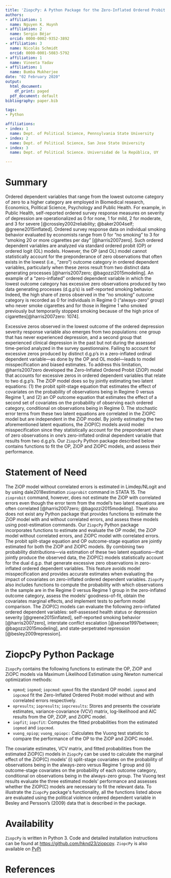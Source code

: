 ```yaml
---
title: 'ZiopcPy: A Python Package for the Zero-Inflated Ordered Probit Models Without and With Correlated Errors'
authors:
- affiliation: 1
  name: Nguyen K. Huynh
- affiliation: 2
  name: Sergio Béjar
  orcid: 0000-0002-9352-3892
- affiliation: 3
  name: Nicolás Schmidt
  orcid: 0000-0001-5083-5792
- affiliation: 1
  name: Vineeta Yadav
- affiliation: 1
  name: Bumba Mukherjee
date: "02 February 2020"
output:
  html_document:
    df_print: paged
  pdf_document: default
bibliography: paper.bib

tags:
- Python

affiliations:
- index: 1
  name: Dept. of Political Science, Pennsylvania State University
- index: 2
  name: Dept. of Political Science, San Jose State University
- index: 3
  name: Dept. of Political Science. Universidad de la República, UY

---
```

# Summary


Ordered dependent variables that range from the lowest outcome category of zero to a higher category are employed in Biomedical research, Economics, Political Science, Psychology and Public Health. For example, in Public Health, self-reported ordered survey response measures on severity of depression are operationalized as 0 for none, 1 for mild, 2 for moderate, and 3 for severe [@crossley2002reliability; @baker2004self; @greene2015inflated]. Ordered survey response data on individual smoking behavior evaluated by economists range from 0 for “no smoking” to 3 for “smoking 20 or more cigarettes per day” [@harris2007zero]. Such ordered dependent variables are analyzed via standard ordered probit (OP) or ordered logit (OL) models. However, the OP (and OL) model cannot statistically account for the preponderance of zero observations that often exists in the lowest (i.e., “zero”) outcome category in ordered dependent variables, particularly when these zeros result from two distinct data generating processes [@harris2007zero; @bagozzi2015modeling]. An example of a “zero-inflated” ordered dependent variable in which the lowest outcome category has excessive zero observations produced by two data generating processes (d.g.p’s) is self-reported smoking behavior. Indeed, the high share of zeros observed in the “no smoking” outcome category is recorded as 0 for individuals in Regime 0 (“always-zero” group) who never smoke cigarettes and for those in Regime 1 who smoked previously but temporarily stopped smoking because of the high price of cigarettes[@harris2007zero: 1074]. 

Excessive zeros observed in the lowest outcome of the ordered depression severity response variable also emerges from two populations: one group that has never experienced depression, and a second group that experienced clinical depression in the past but not during the assessed time-period analyzed in the survey questionnaire. Failing to account for excessive zeros produced by distinct d.g.p’s in a zero-inflated ordinal dependent variable—as done by the OP and OL model—leads to model misspecification and biased estimates. To address this limitation, @harris2007zero developed the Zero-Inflated Ordered Probit (ZiOP) model that accounts for excessive zeros in ordered dependent variables that relate to two d.g.p’s. The ZiOP model does so by jointly estimating two latent equations: (1) the probit split-stage equation that estimates the effect of covariates on the probability of observations being in Regime 0 versus Regime 1, and (2) an OP outcome equation that estimates the effect of a second set of covariates on the probability of observing each ordered category, conditional on observations being in Regime 0. The stochastic error terms from these two latent equations are correlated in the ZiOPC model but are independent in the ZiOP model.  By jointly estimating the two aforementioned latent equations, the ZiOP(C) models avoid model misspecification since they statistically account for the preponderant share of zero observations in one’s zero-inflated ordinal dependent variable that results from two d.g.p’s. Our `ZiopcPy` Python package described below contains functions to fit the OP, ZiOP and ZiOPC models, and assess their performance.


# Statement of Need 

The ZiOP model without correlated errors is estimated in Limdep/NLogit and by using dale2018estimation `zioprobit` command in STATA 15. The `zioprobit` command, however, does not estimate the ZiOP with correlated errors even though the error term from the model’s two latent equations are often correlated [@harris2007zero; @bagozzi2015modeling]. There also does not exist any Python package that provides functions to estimate the ZiOP model with and without correlated errors, and assess these models using post-estimation commands. Our `ZiopcPy` Python package incorporates functions to estimate and evaluate the OP model, the ZiOP model without correlated errors, and ZiOPC model with correlated errors. The probit split-stage equation and OP outcome-stage equation are jointly estimated for both the ZiOP and ZiOPC models. By combining two probability distributions—via estimation of these two latent equations—that jointly produce the observed data, the ZiOP(C) models statistically account for the dual d.g.p. that generate excessive zero observations in zero-inflated ordered dependent variables. This feature avoids model misspecification and provides accurate estimates when evaluating the impact of covariates on zero-inflated ordered dependent variables. `ZiopcPy` also includes functions to compute the probability with which observations in the sample are in the Regime 0 versus Regime 1 group in the zero-inflated outcome category, assess the models’ goodness-of-fit, obtain the covariates marginal effects, and implement tests to perform model comparison. The ZiOP(C) models can evaluate the following zero-inflated ordered dependent variables: self-assessed health status or depression severity [@greene2015inflated], self-reported smoking behavior [@harris2007zero], interstate conflict escalation [@senese1997between; @bagozzi2015modeling], and state-perpetrated repression [@besley2009repression].


# ZiopcPy Python Package  

`ZiopcPy` contains the following functions to estimate the OP, ZiOP and ZiOPC models via Maximum Likelihood Estimation using Newton numerical optimization methods: 

* `opmod`; `iopmod`; `iopcmod`: `opmod` fits the standard OP model. `iopmod` and `iopcmod` fit the Zero-Inflated Ordered Probit model without and with correlated errors respectively.
* `opresults`; `iopresults`; `iopcresults`: Stores and presents the covariate estimates, variance-covariance (VCV) matrix, log-likelihood and AIC results from the OP, ZiOP, and ZiOPC model.   
* `iopfit`; `iopcfit`: Computes the fitted probabilities from the estimated `iopmod` and `iopcmod`.
* `vuong_opiop`; `vuong_opiopc:` Calculates the Vuong test statistic to compare the performance of the OP to the ZiOP and ZiOPC model. 

The covariate estimates, VCV matrix, and fitted probabilities from the estimated ZiOP(C) models in `ZiopcPy` can be used to calculate the marginal effect of the ZiOP(C) models’ (i) split-stage covariates on the probability of observations being in the always-zero versus Regime 1 group and (ii) outcome-stage covariates on the probability of each outcome category, conditional on observations being in the always-zero group. The Vuong test results evaluate the three estimated models’ performance and assesses whether the ZiOP(C) models are necessary to fit the relevant data.  To illustrate the `ZiopcPy` package's functionality, all the functions listed above are evaluated using the political violence ordered dependent variable in Besley and Persson’s (2009) data that is described in the package.

# Availability 
`ZiopcPy` is written in Python 3. Code and detailed installation instructions can be found at https://github.com/hknd23/ziopcpy. `ZiopcPy` is also available on [PyPi](https://pypi.org/project/ziopcpy/0.1.2/)

# References














